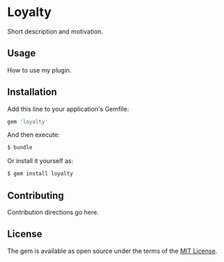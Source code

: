# Loyalty
Short description and motivation.

## Usage
How to use my plugin.

## Installation
Add this line to your application's Gemfile:

```ruby
gem 'loyalty'
```

And then execute:
```bash
$ bundle
```

Or install it yourself as:
```bash
$ gem install loyalty
```

## Contributing
Contribution directions go here.

## License
The gem is available as open source under the terms of the [MIT License](https://opensource.org/licenses/MIT).
